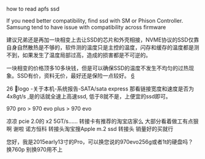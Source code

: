 how to read apfs ssd

If you need better compatibility, find ssd with SM or Phison Controller. Samsung tend to have issue with compatibility across firmware


建议兄弟还是再加一块相变上去让SSD的芯片和外壳相接，NVME协议的SSD仅靠自身自然散热是不够的，软件测的温度只是主控的温度，闪存和缓存的温度都是测不到，如果发生了温度局部过高，造成的损害都是不可逆的。

一块相变的价格顶多10多块钱，但是可以确保SSD的温度不发生不均匀的过热现象。SSD有价，资料无价，最好还是保险一点较好。 [6]


26
🍎logo -关于本机-系统报告-SATA/sata express 那看链接宽度和速度是否为4x8gt/s ,是的话就全速上高速ssd, 低于8就不是，上便宜的ssd即可。

970 pro > 970 evo plus > 970 evo

凉凉 pcie 2.0的 x2 5GT/s…… 转接卡有推荐的淘宝店家么 大部分看着做工有点狠啊 谢啦
诺方恒科
转接头淘宝搜Apple m.2 ssd 转接头 销量好的买就行

您好，我是2015early13寸的Pro，可以换您说的970evo256g或者1t的硬盘吗？
换760p 别换970用不上

[1]: https://appuals.com/how-to-read-a-mac-drive-hfs-and-apfs-on-pc/
[2]: https://www.zhihu.com/question/38166663
[3]: https://apple.stackexchange.com/questions/200907/how-to-mount-pcie-ssd-from-macbook-air-in-another-computer
[4]: https://item.taobao.com/item.htm?id=562388724120
[5]: https://www.youtube.com/watch?v=EW60S5WrswY
[6]: https://www.zhihu.com/question/21100176/answer/659396347 "MacBook Pro 如何更换 SSD 硬盘？"
[8]: https://www.zhihu.com/question/19926569/answer/547791508
[9]: https://zh.ifixit.com/Guide/MacBook+Air+13-Inch+Early+2015+SSD+Upgrade+to+NVMe/119755
[10]: https://mac-optimization.bestreviews.net/the-different-partition-format-types-on-mac/
[11]: https://support.apple.com/zh-tw/HT201255
[12]: https://support.apple.com/zh-tw/HT201372
